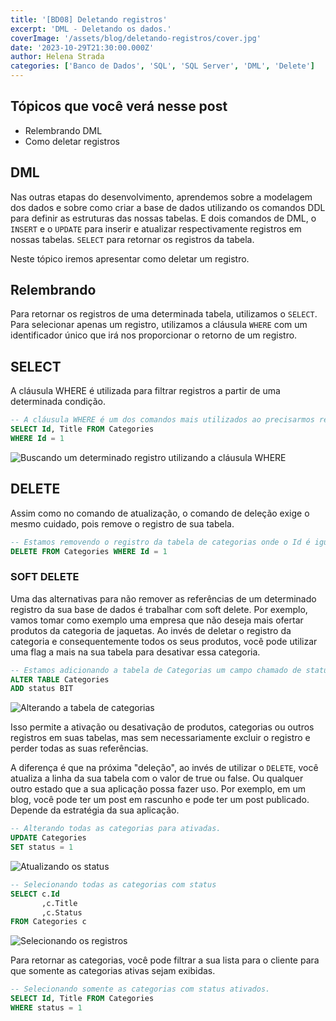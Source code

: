 ```yaml
---
title: '[BD08] Deletando registros'
excerpt: 'DML - Deletando os dados.'
coverImage: '/assets/blog/deletando-registros/cover.jpg'
date: '2023-10-29T21:30:00.000Z'
author: Helena Strada
categories: ['Banco de Dados', 'SQL', 'SQL Server', 'DML', 'Delete']
---
```


## Tópicos que você verá nesse post

- Relembrando DML
- Como deletar registros

## DML

Nas outras etapas do desenvolvimento, aprendemos sobre a modelagem dos dados e sobre como criar a base de dados utilizando os comandos DDL para definir as estruturas das nossas tabelas. E dois comandos de DML, o `INSERT` e o `UPDATE` para inserir e atualizar respectivamente registros em nossas tabelas. `SELECT` para retornar os registros da tabela.

Neste tópico iremos apresentar como deletar um registro.

## Relembrando

Para retornar os registros de uma determinada tabela, utilizamos o `SELECT`. Para selecionar apenas um registro, utilizamos a cláusula `WHERE` com um identificador único que irá nos proporcionar o retorno de um registro.

## SELECT

A cláusula WHERE é utilizada para filtrar registros a partir de uma determinada condição.

```sql
-- A cláusula WHERE é um dos comandos mais utilizados ao precisarmos retornar a informação de uma determinada linha da tabela e buscar unicamente por esse registro.
SELECT Id, Title FROM Categories 
WHERE Id = 1
```

![Buscando um determinado registro utilizando a cláusula WHERE](/assets/blog/selecionando-registros/select-where.png)

## DELETE

Assim como no comando de atualização, o comando de deleção exige o mesmo cuidado, pois remove o registro de sua tabela.

```sql
-- Estamos removendo o registro da tabela de categorias onde o Id é igual a 1.
DELETE FROM Categories WHERE Id = 1
```

### SOFT DELETE

Uma das alternativas para não remover as referências de um determinado registro da sua base de dados é trabalhar com soft delete.
Por exemplo, vamos tomar como exemplo uma empresa que não deseja mais ofertar produtos da categoria de jaquetas. Ao invés de deletar o registro da categoria e consequentemente todos os seus produtos, você pode utilizar uma flag a mais na sua tabela para desativar essa categoria.

```sql
-- Estamos adicionando a tabela de Categorias um campo chamado de status que irá verificar e analisar a disponibilidade dessa informação.
ALTER TABLE Categories
ADD status BIT
```

![Alterando a tabela de categorias](/assets/blog/deletando-registros/atualizando-estrutura.png)

Isso permite a ativação ou desativação de produtos, categorias ou outros registros em suas tabelas, mas sem necessariamente excluir o registro e perder todas as suas referências.

A diferença é que na próxima "deleção", ao invés de utilizar o `DELETE`, você atualiza a linha da sua tabela com o valor de true ou false. Ou qualquer outro estado que a sua aplicação possa fazer uso. Por exemplo, em um blog, você pode ter um post em rascunho e pode ter um post publicado. Depende da estratégia da sua aplicação.

```sql
-- Alterando todas as categorias para ativadas.
UPDATE Categories
SET status = 1
```

![Atualizando os status](/assets/blog/deletando-registros/atualizando-todos-os-registros.png)

```sql
-- Selecionando todas as categorias com status
SELECT c.Id
	   ,c.Title
	   ,c.Status
FROM Categories c
```

![Selecionando os registros](/assets/blog/deletando-registros/selecionando-status.png)

Para retornar as categorias, você pode filtrar a sua lista para o cliente para que somente as categorias ativas sejam exibidas.

```sql
-- Selecionando somente as categorias com status ativados.
SELECT Id, Title FROM Categories
WHERE status = 1
```
